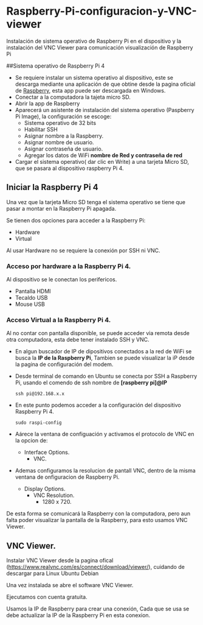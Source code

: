 # Raspberry-Pi-configuracion-y-VNC-viewer
Instalación de sistema operativo de Raspberry Pi en el dispositivo y la instalación del VNC Viewer para comunicación visualización de  Raspberry Pi

##Sistema operativo de Raspberry Pi 4
![]()
* Se requiere instalar un sistema operativo al dispositivo, este se descarga mediante una aplicación de que obtine desde la pagina oficial de [Raspberry](https://www.raspberrypi.com/software/), esta app puede ser descargada en Windows.
* Conectar a la computadora la tajeta micro SD.
* Abrir la app de Raspberry
* Aparecerá un asistente de instalación del sistema operativo (Paspberry Pi Image), la configuración se escoge:
  * Sistema operativo de 32 bits 
  * Habilitar SSH
  * Asignar nombre a la Raspberry.
  * Asignar nombre de usuario.
  * Asignar contraseña de usuario.
  * Agregar los datos de WiFi **nombre de Red y contraseña de red**
* Cargar el sistema operativo( dar clic en Write) a una tarjeta Micro SD, que se pasara al dispositivo raspberry Pi 4.

## Iniciar la Raspberry Pi 4
Una vez que la tarjeta Micro SD tenga el sistema operativo se tiene que pasar a montar en la Raspberry Pi apagada.

Se tienen dos opciones para acceder a la Raspberry Pi: 
+ Hardware
+ Virtual

Al usar Hardware no se requiere la conexión por SSH ni VNC.

### Acceso por hardware a la Raspberry Pi 4.
Al dispositivo se le conectan los perifericos.
  * Pantalla HDMI
  * Tecaldo USB
  * Mouse USB
  
### Acceso Virtual a la Raspberry Pi 4.
Al no contar con pantalla disponible, se puede acceder via remota desde otra computadora, esta debe tener instalado SSH y VNC.
+ En algun buscador de IP de dipositivos conectados a la red  de WiFi se busca la **IP de la Raspberry Pi**, Tambien se puede visualizar la iP desde la pagina de configuración del modem.
+ Desde terminal de comando en Ubuntu se conecta por SSH a Raspberry Pi, usando el comendo de ssh nombre de **[raspberry pi]@IP**

      ssh pi@192.168.x.x

+ En este punto podemos acceder a la configuración del dispositivo Raspberry Pi 4.
      
      sudo raspi-config

+ Aárece la ventana de configuación y activamos el protocolo de VNC en la opcion de:
  * Interface Options.
    * VNC.
+ Ademas configuramos la resolucion de pantall VNC, dentro de la misma ventana de onfiguracion de Raspberry Pi.
  * Display Options.
    * VNC Resolution.
      * 1280 x 720.

De esta forma se comunicará la Raspberry con la computadora, pero aun falta poder visualizar la pantalla de la Raspberry, para esto usamos VNC Viewer.

## VNC Viewer.
Instalar VNC Viewer desde la pagina ofical (https://www.realvnc.com/es/connect/download/viewer/), cuidando de descargar para Linux Ubuntu Debian

Una vez instalada se abre el software VNC Viewer.

Ejecutamos con cuenta gratuita.

Usamos la IP de Raspberry para crear una conexión, Cada que se usa se debe actualizar la IP de la Raspberry Pi en esta conexion.

